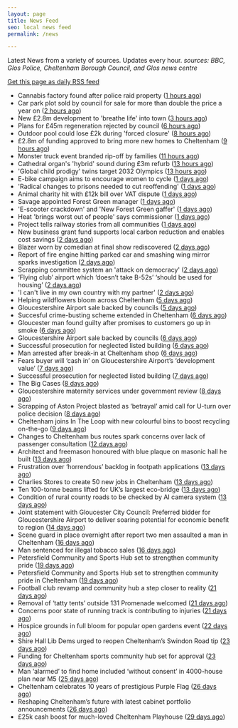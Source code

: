 ```yaml
---
layout: page
title: News Feed
seo: local news feed
permalink: /news

---
```


Latest News from a variety of sources. Updates every hour.
_sources: BBC, Glos Police, Cheltenham Borough Council, and Glos news centre_

[Get this page as daily RSS feed](/daily.rss)

<!-- news_marker starts -->
- Cannabis factory found after police raid property ([1 hours ago](https://www.bbc.com/news/articles/cx2jxv80022o))
- Car park plot sold by council for sale for more than double the price a year on ([2 hours ago](https://gloucesternewscentre.co.uk/car-park-plot-sold-by-council-for-sale-for-more-than-double-the-price-a-year-on/))
- New £2.8m development to 'breathe life' into town ([3 hours ago](https://www.bbc.com/news/articles/cvg8n8djp0no))
- Plans for £45m regeneration rejected by council ([6 hours ago](https://www.bbc.com/news/articles/ckg3jn2207ro))
- Outdoor pool could lose £2k during 'forced closure' ([8 hours ago](https://www.bbc.com/news/articles/cvg885vxldgo))
- £2.8m of funding approved to bring more new homes to Cheltenham ([9 hours ago](https://www.cheltenham.gov.uk/news/article/3027/28m_of_funding_approved_to_bring_more_new_homes_to_cheltenham))
- Monster truck event branded rip-off by families ([11 hours ago](https://www.bbc.com/news/articles/c4gdmy874q4o))
- Cathedral organ's 'hybrid' sound during £3m refurb ([13 hours ago](https://www.bbc.com/news/articles/cy4nngn7pgxo))
- 'Global child prodigy' twins target 2032 Olympics ([13 hours ago](https://www.bbc.com/news/articles/c0k7x723zr1o))
- E-bike campaign aims to encourage women to cycle ([1 days ago](https://www.bbc.com/news/articles/c9w11l9y7qno))
- 'Radical changes to prisons needed to cut reoffending' ([1 days ago](https://www.bbc.com/news/articles/cm2zz75v286o))
- Animal charity hit with £12k bill over VAT dispute ([1 days ago](https://www.bbc.com/news/articles/cglzy4518y9o))
- Savage appointed Forest Green manager ([1 days ago](https://www.bbc.com/sport/football/articles/cgjg551p8ejo))
- 'E-scooter crackdown' and 'New Forest Green gaffer' ([1 days ago](https://www.bbc.com/news/articles/cn7dd1n231mo))
- Heat 'brings worst out of people' says commissioner ([1 days ago](https://www.bbc.com/news/articles/ckgjjx0ypwpo))
- Project tells railway stories from all communities ([1 days ago](https://www.bbc.com/news/articles/c0l4z258kypo))
- New business grant fund supports local carbon reduction and enables cost savings ([2 days ago](https://www.cheltenham.gov.uk/news/article/3026/new_business_grant_fund_supports_local_carbon_reduction_and_enables_cost_savings))
- Blazer worn by comedian at final show rediscovered ([2 days ago](https://www.bbc.com/news/articles/c0j44n1y72zo))
- Report of fire engine hitting parked car and smashing wing mirror sparks investigation ([2 days ago](https://gloucesternewscentre.co.uk/report-of-fire-engine-hitting-parked-car-and-smashing-wing-mirror-sparks-investigation/))
- Scrapping committee system an 'attack on democracy' ([2 days ago](https://www.bbc.com/news/articles/c5ykgp79nl8o))
- ‘Flying club’ airport which ‘doesn’t take B-52s’ ‘should be used for housing’ ([2 days ago](https://gloucesternewscentre.co.uk/flying-club-airport-which-doesnt-take-b-52s-should-be-used-for-housing/))
- 'I can't live in my own country with my partner' ([2 days ago](https://www.bbc.com/news/articles/czrynlevnpgo))
- Helping wildflowers bloom across Cheltenham ([5 days ago](https://www.cheltenham.gov.uk/news/article/3025/helping_wildflowers_bloom_across_cheltenham))
- Gloucestershire Airport sale backed by councils ([5 days ago](https://gloucesternewscentre.co.uk/gloucestershire-airport-sale-backed-by-councils/))
- Succesful crime-busting scheme extended in Cheltenham ([6 days ago](https://gloucesternewscentre.co.uk/succesful-crime-busting-scheme-extended-in-cheltenham/))
- Gloucester man found guilty after promises to customers go up in smoke ([6 days ago](https://gloucesternewscentre.co.uk/gloucester-man-found-guilty-after-promises-to-customers-go-up-in-smoke/))
- Gloucestershire Airport sale backed by councils ([6 days ago](https://www.cheltenham.gov.uk/news/article/3024/gloucestershire_airport_sale_backed_by_councils))
- Successful prosecution for neglected listed building ([6 days ago](https://gloucesternewscentre.co.uk/successful-prosecution-for-neglected-listed-building/))
- Man arrested after break-in at Cheltenham shop ([6 days ago](https://gloucesternewscentre.co.uk/man-arrested-after-break-in-at-cheltenham-shop/))
- Fears buyer will ‘cash in’ on Gloucestershire Airport’s ‘development value’ ([7 days ago](https://gloucesternewscentre.co.uk/fears-buyer-will-cash-in-on-gloucestershire-airports-development-value/))
- Successful prosecution for neglected listed building ([7 days ago](https://www.cheltenham.gov.uk/news/article/3023/successful_prosecution_for_neglected_listed_building))
- The Big Cases ([8 days ago](https://www.bbc.co.uk/iplayer/episode/m001z7w2))
- Gloucestershire maternity services under government review ([8 days ago](https://www.bbc.co.uk/sounds/play/p0ll39jx))
- Scrapping of Aston Project blasted as ‘betrayal’ amid call for U-turn over police decision ([8 days ago](https://gloucesternewscentre.co.uk/scrapping-of-aston-project-blasted-as-betrayal-amid-call-for-u-turn-over-police-decision/))
- Cheltenham joins In The Loop with new colourful bins to boost recycling on-the-go ([9 days ago](https://www.cheltenham.gov.uk/news/article/3022/cheltenham_joins_in_the_loop_with_new_colourful_bins_to_boost_recycling_on-the-go))
- Changes to Cheltenham bus routes spark concerns over lack of passenger consultation ([12 days ago](https://gloucesternewscentre.co.uk/changes-to-cheltenham-bus-routes-spark-concerns-over-lack-of-passenger-consultation/))
- Architect and freemason honoured with blue plaque on masonic hall he built ([13 days ago](https://gloucesternewscentre.co.uk/architect-and-freemason-honoured-with-blue-plaque-on-masonic-hall-he-built/))
- Frustration over ‘horrendous’ backlog in footpath applications ([13 days ago](https://gloucesternewscentre.co.uk/frustration-over-horrendous-backlog-in-footpath-applications/))
- Charlies Stores to create 50 new jobs in Cheltenham ([13 days ago](https://gloucesternewscentre.co.uk/charlies-stores-to-create-50-new-jobs-in-cheltenham/))
- Ten 100-tonne beams lifted for UK’s largest eco-bridge ([13 days ago](https://www.bbc.co.uk/sounds/play/p0lk57bp))
- Condition of rural county roads to be checked by AI camera system ([13 days ago](https://gloucesternewscentre.co.uk/condition-of-rural-county-roads-to-be-checked-by-ai-camera-system/))
- Joint statement with Gloucester City Council: Preferred bidder for Gloucestershire Airport to deliver soaring potential for economic benefit to region ([14 days ago](https://www.cheltenham.gov.uk/news/article/3021/joint_statement_with_gloucester_city_council_preferred_bidder_for_gloucestershire_airport_to_deliver_soaring_potential_for_economic_benefit_to_region))
- Scene guard in place overnight after report two men assaulted a man in Cheltenham ([16 days ago](https://gloucesternewscentre.co.uk/scene-guard-in-place-overnight-after-report-two-men-assaulted-a-man-in-cheltenham/))
- Man sentenced for illegal tobacco sales ([16 days ago](https://gloucesternewscentre.co.uk/man-sentenced-for-illegal-tobacco-sales/))
- Petersfield Community and Sports Hub set to strengthen community pride ([19 days ago](https://gloucesternewscentre.co.uk/petersfield-community-and-sports-hub-set-to-strengthen-community-pride/))
- Petersfield Community and Sports Hub set to strengthen community pride in Cheltenham ([19 days ago](https://www.cheltenham.gov.uk/news/article/3020/petersfield_community_and_sports_hub_set_to_strengthen_community_pride_in_cheltenham))
- Football club revamp and community hub a step closer to reality ([21 days ago](https://gloucesternewscentre.co.uk/football-club-revamp-and-community-hub-a-step-closer-to-reality/))
- Removal of ‘tatty tents’ outside 131 Promenade welcomed ([21 days ago](https://gloucesternewscentre.co.uk/removal-of-tatty-tents-outside-131-promenade-welcomed/))
- Concerns poor state of running track is contributing to injuries ([21 days ago](https://gloucesternewscentre.co.uk/concerns-poor-state-of-running-track-is-contributing-to-injuries/))
- Hospice grounds in full bloom for popular open gardens event ([22 days ago](https://gloucesternewscentre.co.uk/hospice-grounds-in-full-bloom-for-popular-open-gardens-event/))
- Shire Hall Lib Dems urged to reopen Cheltenham’s Swindon Road tip ([23 days ago](https://gloucesternewscentre.co.uk/shire-hall-lib-dems-urged-to-reopen-cheltenhams-swindon-road-tip/))
- Funding for Cheltenham sports community hub set for approval ([23 days ago](https://gloucesternewscentre.co.uk/funding-for-cheltenham-sports-community-hub-set-for-approval/))
- Man ‘alarmed’ to find home included ‘without consent’ in 4000-house plan near M5 ([25 days ago](https://gloucesternewscentre.co.uk/man-alarmed-to-find-home-included-without-consent-in-4000-house-plan-near-m5/))
- Cheltenham celebrates 10 years of prestigious Purple Flag ([26 days ago](https://www.cheltenham.gov.uk/news/article/3019/cheltenham_celebrates_10_years_of_prestigious_purple_flag))
- Reshaping Cheltenham’s future with latest cabinet portfolio announcements ([26 days ago](https://www.cheltenham.gov.uk/news/article/3018/reshaping_cheltenhams_future_with_latest_cabinet_portfolio_announcements))
- £25k cash boost for much-loved Cheltenham Playhouse ([29 days ago](https://www.cheltenham.gov.uk/news/article/3017/25k_cash_boost_for_much-loved_cheltenham_playhouse))

<!-- news_marker ends -->
